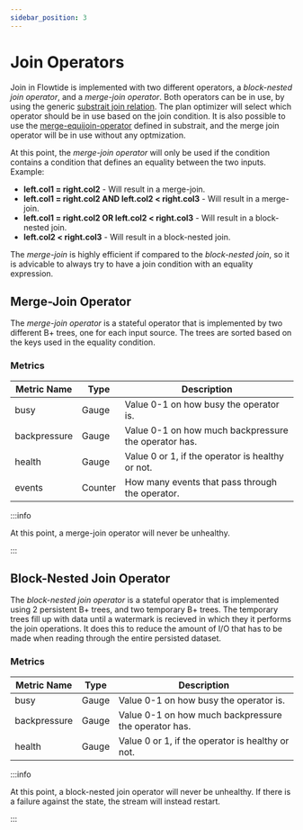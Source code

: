 ```yaml
---
sidebar_position: 3
---
```


# Join Operators

Join in Flowtide is implemented with two different operators, a *block-nested join operator*, and a *merge-join operator*.
Both operators can be in use, by using the generic [substrait join relation](https://substrait.io/relations/logical_relations/#join-operation).
The plan optimizer will select which operator should be in use based on the join condition. It is also possible to use the [merge-equijoin-operator](https://substrait.io/relations/physical_relations/#merge-equijoin-operator) defined in substrait, and the merge join operator will be in use without any optmization.

At this point, the *merge-join operator* will only be used if the condition contains a condition that defines an equality between the two inputs. Example:

* **left.col1 = right.col2** - Will result in a merge-join.
* **left.col1 = right.col2 AND left.col2 < right.col3** - Will result in a merge-join.
* **left.col1 = right.col2 OR left.col2 < right.col3** - Will result in a block-nested join.
* **left.col2 < right.col3** - Will result in a block-nested join.

The *merge-join* is highly efficient if compared to the *block-nested join*, so it is advicable to always try to have a join condition with an equality expression.

## Merge-Join Operator

The *merge-join operator* is a stateful operator that is implemented by two different B+ trees, one for each input source.
The trees are sorted based on the keys used in the equality condition.

### Metrics

| Metric Name   | Type      | Description                                           |
| ------------- | --------- | ----------------------------------------------------- |
| busy          | Gauge     | Value 0-1 on how busy the operator is.                |
| backpressure  | Gauge     | Value 0-1 on how much backpressure the operator has.  |
| health        | Gauge     | Value 0 or 1, if the operator is healthy or not.      |
| events        | Counter   | How many events that pass through the operator.       |

:::info

At this point, a merge-join operator will never be unhealthy.

:::

## Block-Nested Join Operator

The *block-nested join operator* is a stateful operator that is implemented using 2 persistent B+ trees, and two temporary B+ trees.
The temporary trees fill up with data until a watermark is recieved in which they it performs the join operations.
It does this to reduce the amount of I/O that has to be made when reading through the entire persisted dataset.

### Metrics

| Metric Name   | Type      | Description                                           |
| ------------- | --------- | ----------------------------------------------------- |
| busy          | Gauge     | Value 0-1 on how busy the operator is.                |
| backpressure  | Gauge     | Value 0-1 on how much backpressure the operator has.  |
| health        | Gauge     | Value 0 or 1, if the operator is healthy or not.      |

:::info

At this point, a block-nested join operator will never be unhealthy.
If there is a failure against the state, the stream will instead restart.

:::